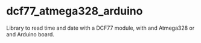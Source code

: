 # dcf77_atmega328_arduino
Library to read time and date with a DCF77 module, with and Atmega328 or and Arduino board.
